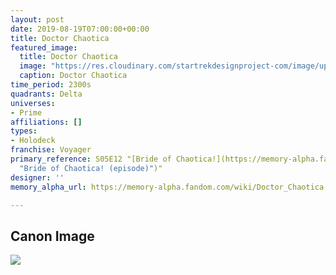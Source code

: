 ```yaml
---
layout: post
date: 2019-08-19T07:00:00+00:00
title: Doctor Chaotica
featured_image:
  title: Doctor Chaotica
  image: "https://res.cloudinary.com/startrekdesignproject-com/image/upload/v1566265864/DoctorChaotica.png"
  caption: Doctor Chaotica
time_period: 2300s
quadrants: Delta
universes:
- Prime
affiliations: []
types:
- Holodeck
franchise: Voyager
primary_reference: S05E12 "[Bride of Chaotica!](https://memory-alpha.fandom.com/wiki/Bride_of_Chaotica!
  "Bride of Chaotica! (episode)")"
designer: ''
memory_alpha_url: https://memory-alpha.fandom.com/wiki/Doctor_Chaotica

---
```

## Canon Image

![](https://res.cloudinary.com/startrekdesignproject-com/image/upload/v1566265864/VOY-5x12-Chaotica1.jpg)